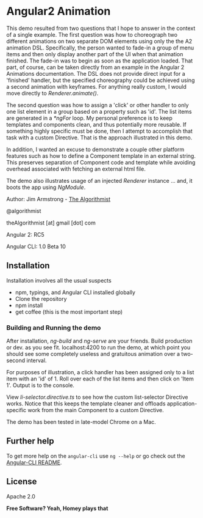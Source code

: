 # Angular2 Animation

This demo resulted from two questions that I hope to answer in the context of a single example.  The first question was how to choreograph two different animations on two separate DOM elements using only the the A2 animation DSL.  Specifically, the person wanted to fade-in a group of menu items and then only display another part of the UI when that animation finished.  The fade-in was to begin as soon as the application loaded.  That part, of course, can be taken directly from an example in the Angular 2 Animations documentation.  The DSL does not provide direct input for a 'finished' handler, but the specified choreography could be achieved using a second animation with keyframes.  For anything really custom, I would move directly to _Renderer.animate()_.

The second question was how to assign a 'click' or other handler to only one list element in a group based on a property such as 'id'.  The list items are generated in a _*ngFor_ loop.  My personal preference is to keep templates and components clean, and thus potentially more reusable.  If something highly specific must be done, then I attempt to accomplish that task with a custom Directive.  That is the approach illustrated in this demo.

In addition, I wanted an excuse to demonstrate a couple other platform features such as how to define a Component template in an external string.  This preserves separation of Component code and template while avoiding overhead associated with fetching an external html file.  

The demo also illustrates usage of an injected _Renderer_ instance ... and, it boots the app using _NgModule_.

Author:  Jim Armstrong - [The Algorithmist]

@algorithmist

theAlgorithmist [at] gmail [dot] com

Angular 2: RC5

Angular CLI: 1.0 Beta 10

## Installation

Installation involves all the usual suspects

  - npm, typings, and Angular CLI installed globally
  - Clone the repository
  - npm install
  - get coffee (this is the most important step)


### Building and Running the demo

After installation, _ng-build_ and _ng-serve_ are your friends.  Build production or dev. as you see fit.  localhost:4200 to run the demo, at which point you should see some completely useless and gratuitous animation over a two-second interval.

For purposes of illustration, a click handler has been assigned only to a list item with an 'id' of 1.  Roll over each of the list items and then click on 'Item 1'.  Output is to the console.

View _li-selector.directive.ts_ to see how the custom list-selector Directive works.  Notice that this keeps the template cleaner and offloads application-specific work from the main Component to a custom Directive. 

The demo has been tested in late-model Chrome on a Mac. 


## Further help

To get more help on the `angular-cli` use `ng --help` or go check out the [Angular-CLI README](https://github.com/angular/angular-cli/blob/master/README.md).

License
----

Apache 2.0

**Free Software? Yeah, Homey plays that**

[//]: # (kudos http://stackoverflow.com/questions/4823468/store-comments-in-markdown-syntax)

[The Algorithmist]: <https://www.linkedin.com/in/jimarmstrong>
